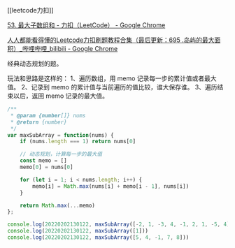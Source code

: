 [[leetcode力扣]]

[53. 最大子数组和 - 力扣（LeetCode） - Google Chrome](https://leetcode-cn.com/problems/maximum-subarray/)

[人人都能看得懂的Leetcode力扣刷题教程合集（最后更新：695 .岛屿的最大面积）_哔哩哔哩_bilibili - Google Chrome](https://www.bilibili.com/video/BV1wA411b7qZ?p=11)

经典动态规划的题。

玩法和思路是这样的：
1、遍历数组，用 memo 记录每一步的累计值或者最大值。
2、记录到 memo 的累计值与当前遍历的值比较，谁大保存谁。
3、遍历结束以后，返回 memo 记录的最大值。

```javascript
/**
 * @param {number[]} nums
 * @return {number}
 */
var maxSubArray = function(nums) {
    if (nums.length === 1) return nums[0]

    // 动态规划，计算每一步的最大值
    const memo = []
    memo[0] = nums[0]

    for (let i = 1; i < nums.length; i++) {
        memo[i] = Math.max(nums[i] + memo[i - 1], nums[i])
    }

    return Math.max(...memo)
};

console.log(20220202130122, maxSubArray([-2, 1, -3, 4, -1, 2, 1, -5, 4]))
console.log(20220202130122, maxSubArray([1]))
console.log(20220202130122, maxSubArray([5, 4, -1, 7, 8]))
```